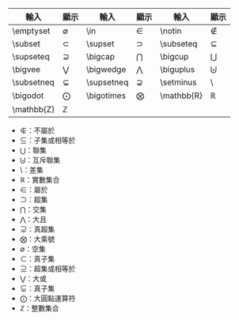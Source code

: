 | 輸入         | 顯示           | 輸入         | 顯示           | 輸入         | 顯示           |
| ---------- | ------------ | ---------- | ------------ | ---------- | ------------ |
| \emptyset  | $\emptyset$  | \in        | $\in$        | \notin     | $\notin$     |
| \subset    | $\subset$    | \supset    | $\supset$    | \subseteq  | $\subseteq$  |
| \supseteq  | $\supseteq$  | \bigcap    | $\bigcap$    | \bigcup    | $\bigcup$    |
| \bigvee    | $\bigvee$    | \bigwedge  | $\bigwedge$  | \biguplus  | $\biguplus$  |
| \subsetneq | $\subsetneq$ | \supsetneq | $\supsetneq$ | \setminus  | $\setminus$  |
| \bigodot   | $\bigodot$   | \bigotimes | $\bigotimes$ | \mathbb{R} | $\mathbb{R}$ |
| \mathbb{Z} | $\mathbb{Z}$ |            |              |            |              |
- $\notin$：不屬於
- $\subseteq$：子集或相等於
- $\bigcup$：聯集
- $\biguplus$：互斥聯集
- $\setminus$：差集
- $\mathbb{R}$：實數集合
- $\in$：屬於
- $\supset$：超集
- $\bigcap$：交集
- $\bigwedge$：大且
- $\supsetneq$：真超集
- $\bigotimes$：大乘號
- $\emptyset$：空集
- $\subset$：真子集
- $\supseteq$：超集或相等於
- $\bigvee$：大或
- $\subsetneq$：真子集
- $\bigodot$：大圓點運算符
- $\mathbb{Z}$：整數集合

